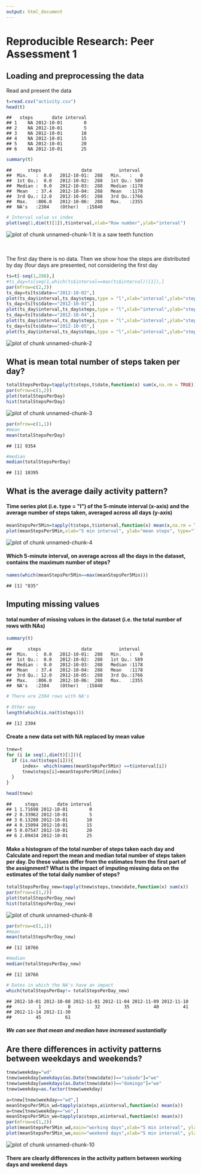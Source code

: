 ```yaml
---
output: html_document
---
```

# Reproducible Research: Peer Assessment 1


## Loading and preprocessing the data

Read and present the data

```r
t=read.csv("activity.csv")
head(t)
```

```
##   steps       date interval
## 1    NA 2012-10-01        0
## 2    NA 2012-10-01        5
## 3    NA 2012-10-01       10
## 4    NA 2012-10-01       15
## 5    NA 2012-10-01       20
## 6    NA 2012-10-01       25
```

```r
summary(t)
```

```
##      steps               date          interval   
##  Min.   :  0.0   2012-10-01:  288   Min.   :   0  
##  1st Qu.:  0.0   2012-10-02:  288   1st Qu.: 589  
##  Median :  0.0   2012-10-03:  288   Median :1178  
##  Mean   : 37.4   2012-10-04:  288   Mean   :1178  
##  3rd Qu.: 12.0   2012-10-05:  288   3rd Qu.:1766  
##  Max.   :806.0   2012-10-06:  288   Max.   :2355  
##  NA's   :2304    (Other)   :15840
```

```r
# Interval value vs index
plot(seq(1,dim(t)[1]),t$interval,xlab="Row number",ylab="interval")
```

![plot of chunk unnamed-chunk-1](figure/unnamed-chunk-1.png) 
It is a saw teeth function  
<br><br>

The first day there is no data. Then we show how the steps are distributed by day (four days are presented, not considering the first day

```r
ts=t[-seq(1,288),]
#ts_day=ts[seq(1,which(ts$interval==max(ts$interval))[1]),]
par(mfrow=c(2,2)) 
ts_day=ts[ts$date=="2012-10-02",]
plot(ts_day$interval,ts_day$steps,type = "l",xlab="interval",ylab="steps")
ts_day=ts[ts$date=="2012-10-03",]
plot(ts_day$interval,ts_day$steps,type = "l",xlab="interval",ylab="steps")
ts_day=ts[ts$date=="2012-10-04",]
plot(ts_day$interval,ts_day$steps,type = "l",xlab="interval",ylab="steps")
ts_day=ts[ts$date=="2012-10-05",]
plot(ts_day$interval,ts_day$steps,type = "l",xlab="interval",ylab="steps")
```

![plot of chunk unnamed-chunk-2](figure/unnamed-chunk-2.png) 



## What is mean total number of steps taken per day?

```r
totalStepsPerDay=tapply(t$steps,t$date,function(x) sum(x,na.rm = TRUE))
par(mfrow=c(1,2)) 
plot(totalStepsPerDay)
hist(totalStepsPerDay)
```

![plot of chunk unnamed-chunk-3](figure/unnamed-chunk-3.png) 

```r
par(mfrow=c(1,1)) 
#mean
mean(totalStepsPerDay)
```

```
## [1] 9354
```

```r
#median
median(totalStepsPerDay)
```

```
## [1] 10395
```


## What is the average daily activity pattern?

#### Time series plot (i.e. type = "l") of the 5-minute interval (x-axis) and the average number of steps taken, averaged across all days (y-axis)

```r
meanStepsPer5Min=tapply(t$steps,t$interval,function(x) mean(x,na.rm = TRUE))
plot(meanStepsPer5Min,xlab="5 min interval", ylab="mean steps", type="l")
```

![plot of chunk unnamed-chunk-4](figure/unnamed-chunk-4.png) 


#### Which 5-minute interval, on average across all the days in the dataset, contains the maximum number of steps?

```r
names(which(meanStepsPer5Min==max(meanStepsPer5Min)))
```

```
## [1] "835"
```




## Imputing missing values  

#### total number of missing values in the dataset (i.e. the total number of rows with NAs)


```r
summary(t)
```

```
##      steps               date          interval   
##  Min.   :  0.0   2012-10-01:  288   Min.   :   0  
##  1st Qu.:  0.0   2012-10-02:  288   1st Qu.: 589  
##  Median :  0.0   2012-10-03:  288   Median :1178  
##  Mean   : 37.4   2012-10-04:  288   Mean   :1178  
##  3rd Qu.: 12.0   2012-10-05:  288   3rd Qu.:1766  
##  Max.   :806.0   2012-10-06:  288   Max.   :2355  
##  NA's   :2304    (Other)   :15840
```

```r
# There are 2304 rows with NA's

# Other way
length(which(is.na(t$steps)))
```

```
## [1] 2304
```

#### Create a new data set with NA replaced by mean value


```r
tnew=t
for (i in seq(1,dim(t)[1])){
  if (is.na(t$steps[i])){
      index=  which(names(meanStepsPer5Min) ==t$interval[i])
      tnew$steps[i]=meanStepsPer5Min[index]
  }
}

head(tnew)
```

```
##     steps       date interval
## 1 1.71698 2012-10-01        0
## 2 0.33962 2012-10-01        5
## 3 0.13208 2012-10-01       10
## 4 0.15094 2012-10-01       15
## 5 0.07547 2012-10-01       20
## 6 2.09434 2012-10-01       25
```

#### Make a histogram of the total number of steps taken each day and Calculate and report the mean and median total number of steps taken per day. Do these values differ from the estimates from the first part of the assignment? What is the impact of imputing missing data on the estimates of the total daily number of steps?

```r
totalStepsPerDay_new=tapply(tnew$steps,tnew$date,function(x) sum(x))
par(mfrow=c(1,2)) 
plot(totalStepsPerDay_new)
hist(totalStepsPerDay_new)
```

![plot of chunk unnamed-chunk-8](figure/unnamed-chunk-8.png) 

```r
par(mfrow=c(1,1)) 
#mean
mean(totalStepsPerDay_new)
```

```
## [1] 10766
```

```r
#median
median(totalStepsPerDay_new)
```

```
## [1] 10766
```

```r
# Dates in which the NA's have an impact
which(totalStepsPerDay!= totalStepsPerDay_new)
```

```
## 2012-10-01 2012-10-08 2012-11-01 2012-11-04 2012-11-09 2012-11-10 
##          1          8         32         35         40         41 
## 2012-11-14 2012-11-30 
##         45         61
```

##### We can see that mean and median have increased sustantially


## Are there differences in activity patterns between weekdays and weekends?


```r
tnew$weekday="wd"
tnew$weekday[weekdays(as.Date(tnew$date))=="sabado"]="we"
tnew$weekday[weekdays(as.Date(tnew$date))=="domingo"]="we"
tnew$weekday=as.factor(tnew$weekday)
```


```r
a=tnew[tnew$weekday=="wd",]
meanStepsPer5Min_wd=tapply(a$steps,a$interval,function(x) mean(x))
a=tnew[tnew$weekday=="we",]
meanStepsPer5Min_we=tapply(a$steps,a$interval,function(x) mean(x))
par(mfrow=c(1,2)) 
plot(meanStepsPer5Min_wd,main="working days",xlab="5 min interval", ylab="mean steps", type="l")
plot(meanStepsPer5Min_we,main="weekend days",xlab="5 min interval", ylab="mean steps", type="l")
```

![plot of chunk unnamed-chunk-10](figure/unnamed-chunk-10.png) 

#### There are clearly differences in the activity pattern between working days and weekend days




